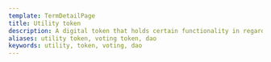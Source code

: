 ```yaml
---
template: TermDetailPage
title: Utility token
description: A digital token that holds certain functionality in regards to a concrete project or environment. These tokens can be used as payment units, rewards, or grant access to a specific network.
aliases: utility token, voting token, dao
keywords: utility, token, voting, dao
---
```

